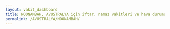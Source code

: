 ```yaml
---
layout: vakit_dashboard
title: NOONAMBAH, AVUSTRALYA için iftar, namaz vakitleri ve hava durumu - ilçe/eyalet seç
permalink: /AVUSTRALYA/NOONAMBAH/
---
```


<script type="text/javascript">
  var GLOBAL_COUNTRY = 'AVUSTRALYA';
  var GLOBAL_CITY = 'NOONAMBAH';
  var GLOBAL_STATE = '';
  var lat = 72;
  var lon = 21;
</script>
